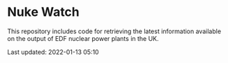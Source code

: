 # Nuke Watch

This repository includes code for retrieving the latest information available on the output of EDF nuclear power plants in the UK.

Last updated: 2022-01-13 05:10